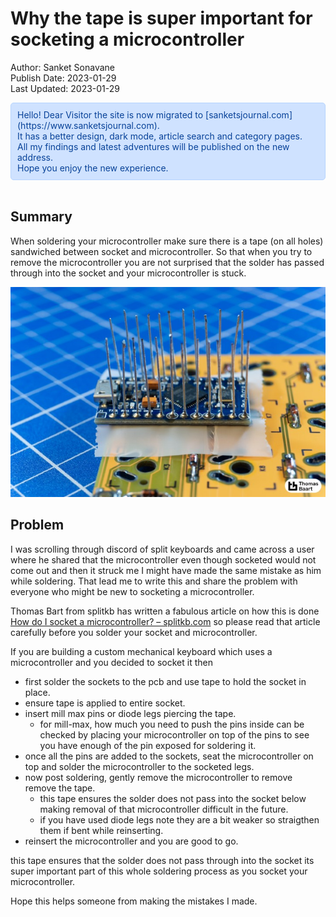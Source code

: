 # Why the tape is super important for socketing a microcontroller

Author: Sanket Sonavane   
Publish Date: 2023-01-29  
Last Updated: 2023-01-29  

<div style="color: #084298; background-color: #cfe2ff; padding: 10px; border: 1px solid #b6d4fe; border-radius: 5px;">  
Hello! Dear Visitor the site is now migrated to [sanketsjournal.com](https://www.sanketsjournal.com).  <br>
It has a better design, dark mode, article search and category pages.  <br>
All my findings and latest adventures will be published on the new address. <br>  
Hope you enjoy the new experience.  
</div> <br>

## Summary
When soldering your microcontroller make sure there is a tape (on all holes) sandwiched between socket and microcontroller. So that when you try to remove the microcontroller you are not surprised that the solder has passed through into the socket and your microcontroller is stuck. 

![](/assets/img/tape-socket-mc/socket-legs.jpg)

## Problem 
I was scrolling through discord of split keyboards and came across a user where he shared that the microcontroller even though socketed would not come out and then it struck me I might have made the same mistake as him while soldering. That lead me to write this and share the problem with everyone who might be new to socketing a microcontroller.

Thomas Bart from splitkb has written a fabulous article on how this is done [How do I socket a microcontroller? – splitkb.com](https://docs.splitkb.com/hc/en-us/articles/360011263059-How-do-I-socket-a-microcontroller-) so please read that article carefully before you solder your socket and microcontroller.

If you are building a custom mechanical keyboard which uses a microcontroller and you decided to socket it then 
- first solder the sockets to the pcb and use tape to hold the socket in place.
- ensure tape is applied to entire socket.
- insert mill max pins or diode legs piercing the tape.
    - for mill-max, how much you need to push the pins inside can be checked by placing your microcontroller on top of the pins to see you have enough of the pin exposed for soldering it.
- once all the pins are added to the sockets, seat the microcontroller on top and solder the microcontroller to the socketed legs.
- now post soldering, gently remove the microcontroller to remove remove the tape.
    - this tape ensures the solder does not pass into the socket below making removal of that microcontroller difficult in the future.
    - if you have used diode legs note they are a bit weaker so straigthen them if bent while reinserting.
- reinsert the microcontroller and you are good to go. 

this tape ensures that the solder does not pass through into the socket its super important part of this whole soldering process as you socket your microcontroller.

Hope this helps someone from making the mistakes I made.